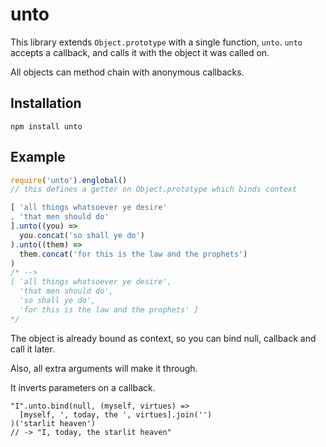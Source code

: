 # unto

This library extends `Object.prototype` with a single function, `unto`.
`unto` accepts a callback, and calls it with the object it was called on.

All objects can method chain with anonymous callbacks.

## Installation

```
npm install unto
```

## Example

```js
require('unto').englobal()
// this defines a getter on Object.prototype which binds context

[ 'all things whatsoever ye desire'
, 'that men should do'
].unto((you) =>
  you.concat('so shall ye do')
).unto((them) =>
  them.concat('for this is the law and the prophets')
)
/* -->
[ 'all things whatsoever ye desire',
  'that men should do',
  'so shall ye do',
  'for this is the law and the prophets' ]
*/
```

The object is already bound as context, so you can bind null, callback and call it later.

Also, all extra arguments will make it through.

It inverts parameters on a callback.

```
"I".unto.bind(null, (myself, virtues) =>
  [myself, ', today, the ', virtues].join('')
)('starlit heaven')
// -> "I, today, the starlit heaven"
```
